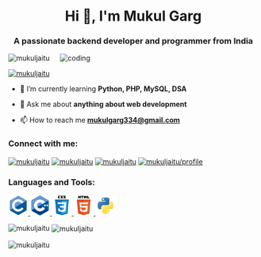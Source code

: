 <h1 align="center">Hi 👋, I'm Mukul Garg</h1>
<h3 align="center">A passionate backend developer and programmer from India</h3>
<img align="right" alt="coding" width="400" src="https://camo.githubusercontent.com/5ddf73ad3a205111cf8c686f687fc216c2946a75005718c8da5b837ad9de78c9/68747470733a2f2f7468756d62732e6766796361742e636f6d2f4576696c4e657874446576696c666973682d736d616c6c2e676966">
<p align="left"> <img src="https://komarev.com/ghpvc/?username=mukuljaitu&label=Profile%20views&color=0e75b6&style=flat" alt="mukuljaitu" /> </p>

<p align="left"> <a href="https://twitter.com/mukuljaitu" target="blank"><img src="https://img.shields.io/twitter/follow/mukuljaitu?logo=twitter&style=for-the-badge" alt="mukuljaitu" /></a> </p>

- 🌱 I’m currently learning **Python, PHP, MySQL, DSA**

- 💬 Ask me about **anything about web development**

- 📫 How to reach me **mukulgarg334@gmail.com**

<h3 align="left">Connect with me:</h3>
<p align="left">
<a href="https://twitter.com/mukuljaitu" target="blank"><img align="center" src="https://raw.githubusercontent.com/rahuldkjain/github-profile-readme-generator/master/src/images/icons/Social/twitter.svg" alt="mukuljaitu" height="30" width="40" /></a>
<a href="https://fb.com/mukuljaitu" target="blank"><img align="center" src="https://raw.githubusercontent.com/rahuldkjain/github-profile-readme-generator/master/src/images/icons/Social/facebook.svg" alt="mukuljaitu" height="30" width="40" /></a>
<a href="https://instagram.com/mukuljaitu" target="blank"><img align="center" src="https://raw.githubusercontent.com/rahuldkjain/github-profile-readme-generator/master/src/images/icons/Social/instagram.svg" alt="mukuljaitu" height="30" width="40" /></a>
<a href="https://auth.geeksforgeeks.org/user/mukuljaitu/profile" target="blank"><img align="center" src="https://raw.githubusercontent.com/rahuldkjain/github-profile-readme-generator/master/src/images/icons/Social/geeks-for-geeks.svg" alt="mukuljaitu/profile" height="30" width="40" /></a>
</p>

<h3 align="left">Languages and Tools:</h3>
<p align="left"> <a href="https://www.cprogramming.com/" target="_blank" rel="noreferrer"> <img src="https://raw.githubusercontent.com/devicons/devicon/master/icons/c/c-original.svg" alt="c" width="40" height="40"/> </a> <a href="https://www.w3schools.com/cpp/" target="_blank" rel="noreferrer"> <img src="https://raw.githubusercontent.com/devicons/devicon/master/icons/cplusplus/cplusplus-original.svg" alt="cplusplus" width="40" height="40"/> </a> <a href="https://www.w3schools.com/css/" target="_blank" rel="noreferrer"> <img src="https://raw.githubusercontent.com/devicons/devicon/master/icons/css3/css3-original-wordmark.svg" alt="css3" width="40" height="40"/> </a> <a href="https://www.w3.org/html/" target="_blank" rel="noreferrer"> <img src="https://raw.githubusercontent.com/devicons/devicon/master/icons/html5/html5-original-wordmark.svg" alt="html5" width="40" height="40"/> </a> <a href="https://www.python.org" target="_blank" rel="noreferrer"> <img src="https://raw.githubusercontent.com/devicons/devicon/master/icons/python/python-original.svg" alt="python" width="40" height="40"/> </a> </p>

<p><img align="left" src="https://github-readme-stats.vercel.app/api/top-langs?username=mukuljaitu&show_icons=true&locale=en&layout=compact" alt="mukuljaitu" /></p>

<p>&nbsp;<img align="center" src="https://github-readme-stats.vercel.app/api?username=mukuljaitu&show_icons=true&locale=en" alt="mukuljaitu" /></p>

<p><img align="center" src="https://github-readme-streak-stats.herokuapp.com/?user=mukuljaitu&" alt="mukuljaitu" /></p>
